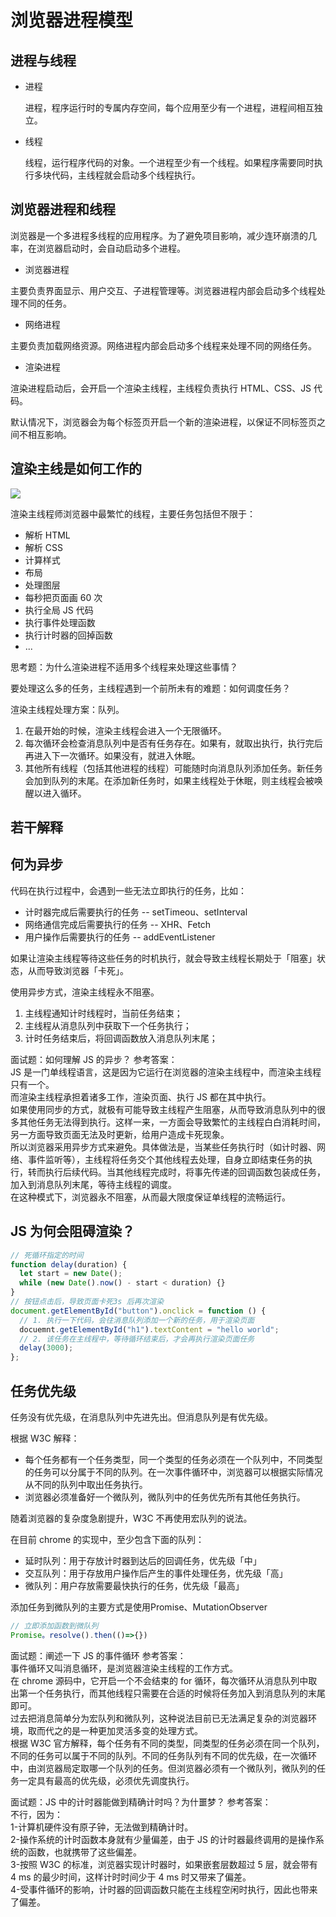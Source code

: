 # 浏览器进程模型

## 进程与线程

- 进程

  进程，程序运行时的专属内存空间，每个应用至少有一个进程，进程间相互独立。

- 线程

  线程，运行程序代码的对象。一个进程至少有一个线程。如果程序需要同时执行多块代码，主线程就会启动多个线程执行。

## 浏览器进程和线程

浏览器是一个多进程多线程的应用程序。为了避免项目影响，减少连环崩溃的几率，在浏览器启动时，会自动启动多个进程。

- 浏览器进程

主要负责界面显示、用户交互、子进程管理等。浏览器进程内部会启动多个线程处理不同的任务。

- 网络进程

主要负责加载网络资源。网络进程内部会启动多个线程来处理不同的网络任务。

- 渲染进程

渲染进程启动后，会开启一个渲染主线程，主线程负责执行 HTML、CSS、JS 代码。

默认情况下，浏览器会为每个标签页开启一个新的渲染进程，以保证不同标签页之间不相互影响。

## 渲染主线是如何工作的

![](/assets/images/js/浏览器渲染原理.png)

渲染主线程师浏览器中最繁忙的线程，主要任务包括但不限于：

- 解析 HTML
- 解析 CSS
- 计算样式
- 布局
- 处理图层
- 每秒把页面画 60 次
- 执行全局 JS 代码
- 执行事件处理函数
- 执行计时器的回掉函数
- ...

<bqs>思考题：为什么渲染进程不适用多个线程来处理这些事情？</bqs>

要处理这么多的任务，主线程遇到一个前所未有的难题：如何调度任务？

渲染主线程处理方案：<suc>队列</suc>。

1. 在最开始的时候，渲染主线程会进入一个无限循环。
2. 每次循环会检查消息队列中是否有任务存在。如果有，就取出执行，执行完后再进入下一次循环。如果没有，就进入休眠。
3. 其他所有线程（包括其他进程的线程）可能随时向消息队列添加任务。新任务会加到队列的末尾。在添加新任务时，如果主线程处于休眠，则主线程会被唤醒以进入循环。

## 若干解释

## 何为异步

代码在执行过程中，会遇到一些无法立即执行的任务，比如：

- 计时器完成后需要执行的任务 -- setTimeou、setInterval
- 网络通信完成后需要执行的任务 -- XHR、Fetch
- 用户操作后需要执行的任务 -- addEventListener

如果让渲染主线程等待这些任务的时机执行，就会导致主线程长期处于「阻塞」状态，从而导致浏览器「卡死」。

使用异步方式，渲染主线程永不阻塞。

1. 主线程通知计时线程时，当前任务结束；
2. 主线程从消息队列中获取下一个任务执行；
3. 计时任务结束后，将回调函数放入消息队列末尾；

<bqs>面试题：如何理解 JS 的异步？</bqs>
<bqs>参考答案：<br/>
JS 是一门单线程语言，这是因为它运行在浏览器的渲染主线程中，而渲染主线程只有一个。<br/>
而渲染主线程承担着诸多工作，渲染页面、执行 JS 都在其中执行。<br/>
如果使用同步的方式，就极有可能导致主线程产生阻塞，从而导致消息队列中的很多其他任务无法得到执行。这样一来，一方面会导致繁忙的主线程白白消耗时间，另一方面导致页面无法及时更新，给用户造成卡死现象。<br/>
所以浏览器采用异步方式来避免。具体做法是，当某些任务执行时（如计时器、网络、事件监听等），主线程将任务交个其他线程去处理，自身立即结束任务的执行，转而执行后续代码。当其他线程完成时，将事先传递的回调函数包装成任务，加入到消息队列末尾，等待主线程的调度。<br/>
在这种模式下，浏览器永不阻塞，从而最大限度保证单线程的流畅运行。
</bqs>

## JS 为何会阻碍渲染？

```js
// 死循环指定的时间
function delay(duration) {
  let start = new Date();
  while (new Date().now() - start < duration) {}
}
// 按钮点击后，导致页面卡死3s 后再次渲染
document.getElementById("button").onclick = function () {
  // 1. 执行一下代码，会往消息队列添加一个新的任务，用于渲染页面
  docuemnt.getElementById("h1").textContent = "hello world";
  // 2. 该任务在主线程中，等待循环结束后，才会再执行渲染页面任务
  delay(3000);
};
```

## 任务优先级

任务没有优先级，在消息队列中先进先出。但消息队列是有优先级。

根据 W3C 解释：

- 每个任务都有一个任务类型，同一个类型的任务必须在一个队列中，不同类型的任务可以分属于不同的队列。在一次事件循环中，浏览器可以根据实际情况从不同的队列中取出任务执行。
- 浏览器必须准备好一个微队列，微队列中的任务优先所有其他任务执行。

<bqs>
随着浏览器的复杂度急剧提升，W3C 不再使用宏队列的说法。
</bqs>

在目前 chrome 的实现中，至少包含下面的队列：

- <pri>延时队列</pri>：用于存放计时器到达后的回调任务，优先级「中」
- <warn>交互队列</warn>：用于存放用户操作后产生的事件处理任务，优先级「高」
- <err>微队列</err>：用户存放需要最快执行的任务，优先级「最高」

<bqs>
添加任务到微队列的主要方式是使用Promise、MutationObserver
</bqs>

```js
// 立即添加函数到微队列
Promise。resolve().then(()=>{})
```

<bqs>面试题：阐述一下 JS 的事件循环</bqs>
<bqs>
参考答案：<br/>
事件循环又叫消息循环，是浏览器渲染主线程的工作方式。<br/>
在 chrome 源码中，它开启一个不会结束的 for 循环，每次循环从消息队列中取出第一个任务执行，而其他线程只需要在合适的时候将任务加入到消息队列的末尾即可。<br/>
过去把消息简单分为宏队列和微队列，这种说法目前已无法满足复杂的浏览器环境，取而代之的是一种更加灵活多变的处理方式。<br/>
根据 W3C 官方解释，每个任务有不同的类型，同类型的任务必须在同一个队列，不同的任务可以属于不同的队列。不同的任务队列有不同的优先级，在一次循环中，由浏览器局定取哪一个队列的任务。但浏览器必须有一个微队列，微队列的任务一定具有最高的优先级，必须优先调度执行。
</bqs>

<bqs>面试题：JS 中的计时器能做到精确计时吗？为什噩梦？</bqs>
<bqs>
参考答案：<br/>
不行，因为：<br/>
1-计算机硬件没有原子钟，无法做到精确计时。<br/>
2-操作系统的计时函数本身就有少量偏差，由于 JS 的计时器最终调用的是操作系统的函数，也就携带了这些偏差。<br/>
3-按照 W3C 的标准，浏览器实现计时器时，如果嵌套层数超过 5 层，就会带有 4 ms 的最少时间，这样计时时间少于 4 ms 时又带来了偏差。<br/>
4-受事件循环的影响，计时器的回调函数只能在主线程空闲时执行，因此也带来了偏差。<br/>
</bqs>
